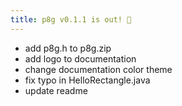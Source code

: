 ```yaml
---
title: p8g v0.1.1 is out! 🎉
---
```


* add p8g.h to p8g.zip
* add logo to documentation
* change documentation color theme
* fix typo in HelloRectangle.java
* update readme